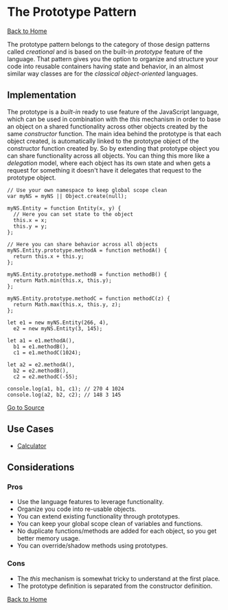 # The Prototype Pattern #

[Back to Home](../../../../)

The prototype pattern belongs to the category of those design patterns called *creational* and is based on the built-in *prototype* feature of the language. That pattern gives you the option to organize and structure your code into reusable containers having state and behavior, in an almost similar way classes are for the *classical object-oriented* languages.

## Implementation ##

The prototype is a *built-in* ready to use feature of the JavaScript language, which can be used in combination with the *this* mechanism in order to base an object on a shared functionality across other objects created by the same *constructor* function. The main idea behind the prototype is that each object created, is automatically linked to the prototype object of the constructor function created by. So by extending that prototype object you can share functionality across all objects. You can thing this more like a *delegation* model, where each object has its own state and when gets a request for something it doesn't have it delegates that request to the prototype object.

```
// Use your own namespace to keep global scope clean
var myNS = myNS || Object.create(null);

myNS.Entity = function Entity(x, y) {
  // Here you can set state to the object
  this.x = x;
  this.y = y;
};

// Here you can share behavior across all objects
myNS.Entity.prototype.methodA = function methodA() {
  return this.x + this.y;
};

myNS.Entity.prototype.methodB = function methodB() {
  return Math.min(this.x, this.y);
};

myNS.Entity.prototype.methodC = function methodC(z) {
  return Math.max(this.x, this.y, z);
};

let e1 = new myNS.Entity(266, 4),
  e2 = new myNS.Entity(3, 145);

let a1 = e1.methodA(),
  b1 = e1.methodB(),
  c1 = e1.methodC(1024);

let a2 = e2.methodA(),
  b2 = e2.methodB(),
  c2 = e2.methodC(-55);

console.log(a1, b1, c1); // 270 4 1024
console.log(a2, b2, c2); // 148 3 145
```

[Go to Source](index.js)

## Use Cases ##
* [Calculator](calculator.js)

## Considerations ##

### Pros ###
* Use the language features to leverage functionality.
* Organize you code into re-usable objects.
* You can extend existing functionality through prototypes.
* You can keep your global scope clean of variables and functions.
* No duplicate functions/methods are added for each object, so you get better memory usage.
* You can override/shadow methods using prototypes.

### Cons ###
* The *this* mechanism is somewhat tricky to understand at the first place.
* The prototype definition is separated from the constructor definition.

[Back to Home](../../../../)
